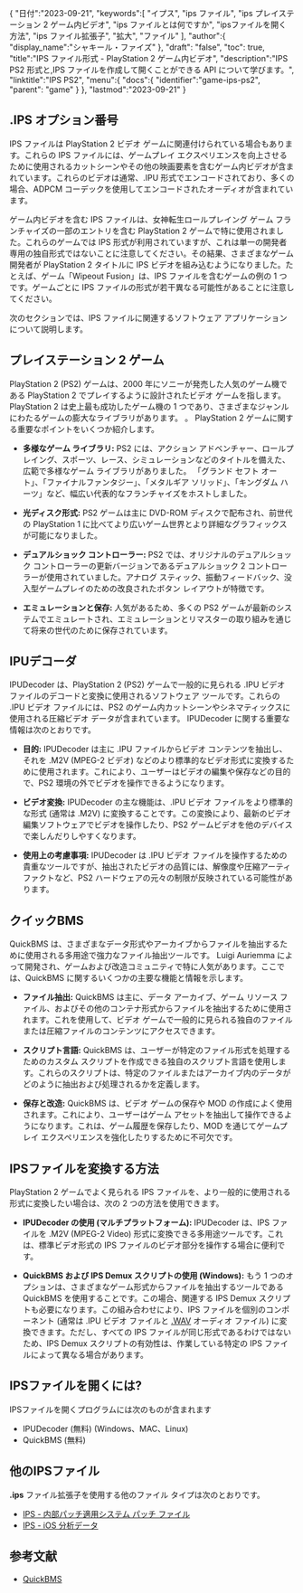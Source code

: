 {
"日付":"2023-09-21",
   "keywords":[
"イプス",
"ips ファイル",
"ips プレイステーション 2 ゲーム内ビデオ",
"ips ファイルとは何ですか",
"ipsファイルを開く方法",
"ips ファイル拡張子",
"拡大",
"ファイル"
],
   "author":{
"display_name":"シャキール・ファイズ"
},
"draft": "false",
"toc": true,
"title":"IPS ファイル形式 - PlayStation 2 ゲーム内ビデオ",
   "description":"IPS PS2 形式と,IPS ファイルを作成して開くことができる API について学びます。",
"linktitle":"IPS PS2",
   "menu":{
      "docs":{
         "identifier":"game-ips-ps2",
"parent": "game"
}
},
"lastmod":"2023-09-21"
}

## .IPS オプション番号

IPS ファイルは PlayStation 2 ビデオ ゲームに関連付けられている場合もあります。これらの IPS ファイルには、ゲームプレイ エクスペリエンスを向上させるために使用されるカットシーンやその他の映画要素を含むゲーム内ビデオが含まれています。これらのビデオは通常、.IPU 形式でエンコードされており、多くの場合、ADPCM コーデックを使用してエンコードされたオーディオが含まれています。

ゲーム内ビデオを含む IPS ファイルは、女神転生ロールプレイング ゲーム フランチャイズの一部のエントリを含む PlayStation 2 ゲームで特に使用されました。これらのゲームでは IPS 形式が利用されていますが、これは単一の開発者専用の独自形式ではないことに注意してください。その結果、さまざまなゲーム開発者が PlayStation 2 タイトルに IPS ビデオを組み込むようになりました。たとえば、ゲーム「Wipeout Fusion」は、IPS ファイルを含むゲームの例の 1 つです。ゲームごとに IPS ファイルの形式が若干異なる可能性があることに注意してください。

次のセクションでは、IPS ファイルに関連するソフトウェア アプリケーションについて説明します。

## プレイステーション 2 ゲーム

PlayStation 2 (PS2) ゲームは、2000 年にソニーが発売した人気のゲーム機である PlayStation 2 でプレイするように設計されたビデオ ゲームを指します。PlayStation 2 は史上最も成功したゲーム機の 1 つであり、さまざまなジャンルにわたるゲームの膨大なライブラリがあります。 。 PlayStation 2 ゲームに関する重要なポイントをいくつか紹介します。

- **多様なゲーム ライブラリ:** PS2 には、アクション アドベンチャー、ロールプレイング、スポーツ、レース、シミュレーションなどのタイトルを備えた、広範で多様なゲーム ライブラリがありました。 「グランド セフト オート」、「ファイナルファンタジー」、「メタルギア ソリッド」、「キングダム ハーツ」など、幅広い代表的なフランチャイズをホストしました。

- **光ディスク形式:** PS2 ゲームは主に DVD-ROM ディスクで配布され、前世代の PlayStation 1 に比べてより広いゲーム世界とより詳細なグラフィックスが可能になりました。

- **デュアルショック コントローラー:** PS2 では、オリジナルのデュアルショック コントローラーの更新バージョンであるデュアルショック 2 コントローラーが使用されていました。アナログ スティック、振動フィードバック、没入型ゲームプレイのための改良されたボタン レイアウトが特徴です。

- **エミュレーションと保存:** 人気があるため、多くの PS2 ゲームが最新のシステムでエミュレートされ、エミュレーションとリマスターの取り組みを通じて将来の世代のために保存されています。

## IPUデコーダ

IPUDecoder は、PlayStation 2 (PS2) ゲームで一般的に見られる .IPU ビデオ ファイルのデコードと変換に使用されるソフトウェア ツールです。これらの .IPU ビデオ ファイルには、PS2 のゲーム内カットシーンやシネマティックスに使用される圧縮ビデオ データが含まれています。 IPUDecoder に関する重要な情報は次のとおりです。

- **目的:** IPUDecoder は主に .IPU ファイルからビデオ コンテンツを抽出し、それを .M2V (MPEG-2 ビデオ) などのより標準的なビデオ形式に変換するために使用されます。これにより、ユーザーはビデオの編集や保存などの目的で、PS2 環境の外でビデオを操作できるようになります。

- **ビデオ変換:** IPUDecoder の主な機能は、.IPU ビデオ ファイルをより標準的な形式 (通常は .M2V) に変換することです。この変換により、最新のビデオ編集ソフトウェアでビデオを操作したり、PS2 ゲームビデオを他のデバイスで楽しんだりしやすくなります。

- **使用上の考慮事項:** IPUDecoder は .IPU ビデオ ファイルを操作するための貴重なツールですが、抽出されたビデオの品質には、解像度や圧縮アーティファクトなど、PS2 ハードウェアの元々の制限が反映されている可能性があります。

## クイックBMS

QuickBMS は、さまざまなデータ形式やアーカイブからファイルを抽出するために使用される多用途で強力なファイル抽出ツールです。 Luigi Auriemma によって開発され、ゲームおよび改造コミュニティで特に人気があります。ここでは、QuickBMS に関するいくつかの主要な機能と情報を示します。

- **ファイル抽出:** QuickBMS は主に、データ アーカイブ、ゲーム リソース ファイル、およびその他のコンテナ形式からファイルを抽出するために使用されます。これを使用して、ビデオ ゲームで一般的に見られる独自のファイルまたは圧縮ファイルのコンテンツにアクセスできます。

- **スクリプト言語:** QuickBMS は、ユーザーが特定のファイル形式を処理するためのカスタム スクリプトを作成できる独自のスクリプト言語を使用します。これらのスクリプトは、特定のファイルまたはアーカイブ内のデータがどのように抽出および処理されるかを定義します。

- **保存と改造:** QuickBMS は、ビデオ ゲームの保存や MOD の作成によく使用されます。これにより、ユーザーはゲーム アセットを抽出して操作できるようになります。これは、ゲーム履歴を保存したり、MOD を通じてゲームプレイ エクスペリエンスを強化したりするために不可欠です。

## IPSファイルを変換する方法

PlayStation 2 ゲームでよく見られる IPS ファイルを、より一般的に使用される形式に変換したい場合は、次の 2 つの方法を使用できます。

- **IPUDecoder の使用 (マルチプラットフォーム):** IPUDecoder は、IPS ファイルを .M2V (MPEG-2 Video) 形式に変換できる多用途ツールです。これは、標準ビデオ形式の IPS ファイルのビデオ部分を操作する場合に便利です。

- **QuickBMS および IPS Demux スクリプトの使用 (Windows):** もう 1 つのオプションは、さまざまなゲーム形式からファイルを抽出するツールである QuickBMS を使用することです。この場合、関連する IPS Demux スクリプトも必要になります。この組み合わせにより、IPS ファイルを個別のコンポーネント (通常は .IPU ビデオ ファイルと [.WAV](/ja/audio/wav/) オーディオ ファイル) に変換できます。ただし、すべての IPS ファイルが同じ形式であるわけではないため、IPS Demux スクリプトの有効性は、作業している特定の IPS ファイルによって異なる場合があります。

## IPSファイルを開くには?

IPSファイルを開くプログラムには次のものが含まれます

- IPUDecoder (無料) (Windows、MAC、Linux)
- QuickBMS (無料)

## 他のIPSファイル

**.ips** ファイル拡張子を使用する他のファイル タイプは次のとおりです。

- [IPS - 内部パッチ適用システム パッチ ファイル](/ja/game/ips/)
- [IPS - iOS 分析データ](/ja/misc/ips/)

## 参考文献
* [QuickBMS](http://aluigi.altervista.org/quickbms.htm)

